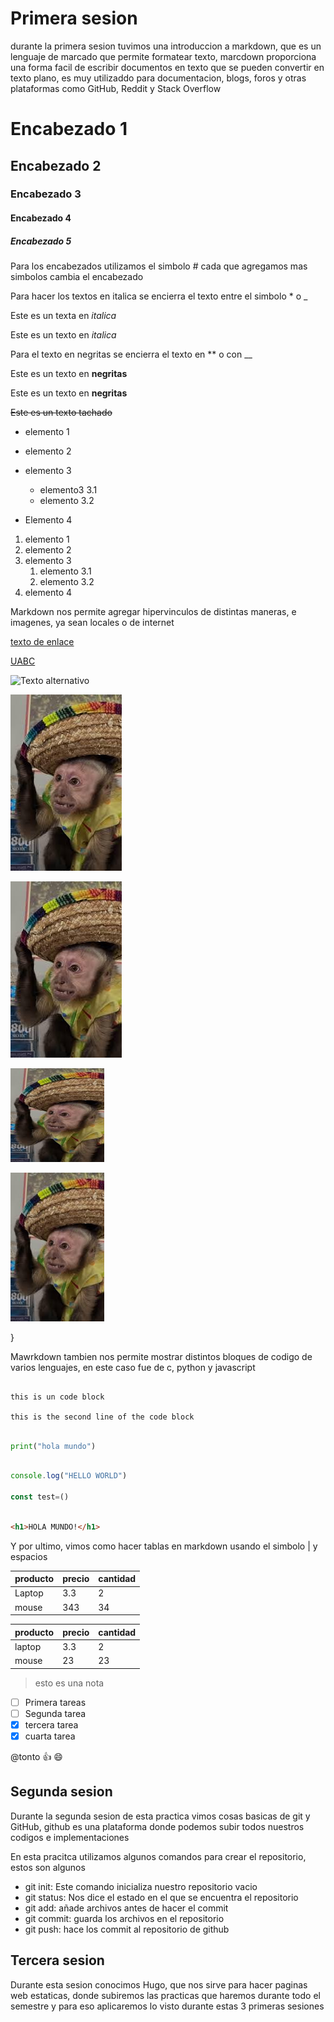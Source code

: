 <!--Esto es un comentario-->
# Primera sesion

durante la primera sesion tuvimos una introduccion a markdown, que es un lenguaje de marcado que permite formatear texto,
marcdown proporciona una forma facil de escribir documentos en texto que se pueden convertir en texto plano, es muy 
utilizaddo para documentacion, blogs, foros y otras plataformas como GitHub, Reddit y Stack Overflow

# Encabezado 1

## Encabezado 2

### Encabezado 3

#### Encabezado 4

##### Encabezado 5

Para los encabezados utilizamos el simbolo # cada que agregamos mas simbolos cambia el encabezado 

<!--Italicas -->

Para hacer los textos en italica se encierra el texto entre el simbolo * o _

Este es un texta en *italica*

Este es un texto en _italica_


<!--Negritas -->
Para el texto en negritas se encierra el texto en ** o con __

Este es un texto en **negritas**

Este es un texto en __negritas__ 

<!--Tachado -->
~~Este es un texto tachado~~

<!--LISTAS con puntos-->

* elemento 1
* elemento 2
* elemento 3
  * elemento3 3.1 
  * elemento 3.2 
* Elemento 4

  <!-- LISTAS NUMERADAS -->
1. elemento 1
1. elemento 2
1. elemento 3
   1. elemento 3.1
   1. elemento 3.2
1. elemento 4

<!-- Enlaces/hipervicnulos-->
Markdown nos permite agregar hipervinculos de distintas maneras, e imagenes, ya sean locales o de internet

[texto de enlace](http:/www.google.com "Texto del tooltip")

[UABC](http://www.uabc.mx "sitio universitario")

<!--Imagenes-->

![Texto alternativo](https://i.pinimg.com/236x/d3/57/3b/d3573b18a687e5b51ee7342cc3781333.jpg)

![GEORG](./george.jpeg)

[![GEORGE](./george.jpeg)](http://www.uabc.mx)

<img src="./george.jpeg" alt="george image" width="150" height="150">

[<img src="./george.jpeg" alt="george image" width="150" height="auto">](http://www.uabc.mx)

<!--bloques de codigo-->}
Mawrkdown tambien nos permite mostrar distintos bloques de codigo de varios lenguajes, en este caso fue de c, python y javascript
```

this is un code block

this is the second line of the code block

```

```python

print("hola mundo")

```

```javascript

console.log("HELLO WORLD")

const test=()

```

```html

<h1>HOLA MUNDO!</h1>

```

<!--TABLAS-->

Y por ultimo, vimos como hacer tablas en markdown usando el simbolo | y espacios 

| producto | precio | cantidad |
| - | - | - |
| Laptop | 3.3| 2| 
|mouse | 343| 34|

|producto | precio | cantidad|
|---------|--------|---------|
|laptop   |3.3     | 2       |
|mouse    |23      |  23     |


<!--notas-->
>esto es una nota 


<!--Tareas -->
* [ ] Primera tareas
* [ ] Segunda tarea 
* [x] tercera tarea
* [x] cuarta tarea 

<!--menciones-->
@tonto :+1: :smile:

## Segunda sesion

Durante la segunda sesion de esta practica vimos cosas basicas de git y GitHub, github es una plataforma donde podemos 
subir todos nuestros codigos e implementaciones

En esta pracitca utilizamos algunos comandos para crear el repositorio, estos son algunos 
* git init: Este comando inicializa nuestro repositorio vacio
* git status: Nos dice el estado en el que se encuentra el repositorio
* git add: añade archivos antes de hacer el commit
* git commit: guarda los archivos en el repositorio
* git push: hace los commit al repositorio de github

## Tercera sesion

Durante esta sesion conocimos Hugo, que nos sirve para hacer paginas web estaticas, donde subiremos las practicas que haremos durante todo el semestre y para eso aplicaremos lo visto durante estas 3 primeras sesiones







   
   




